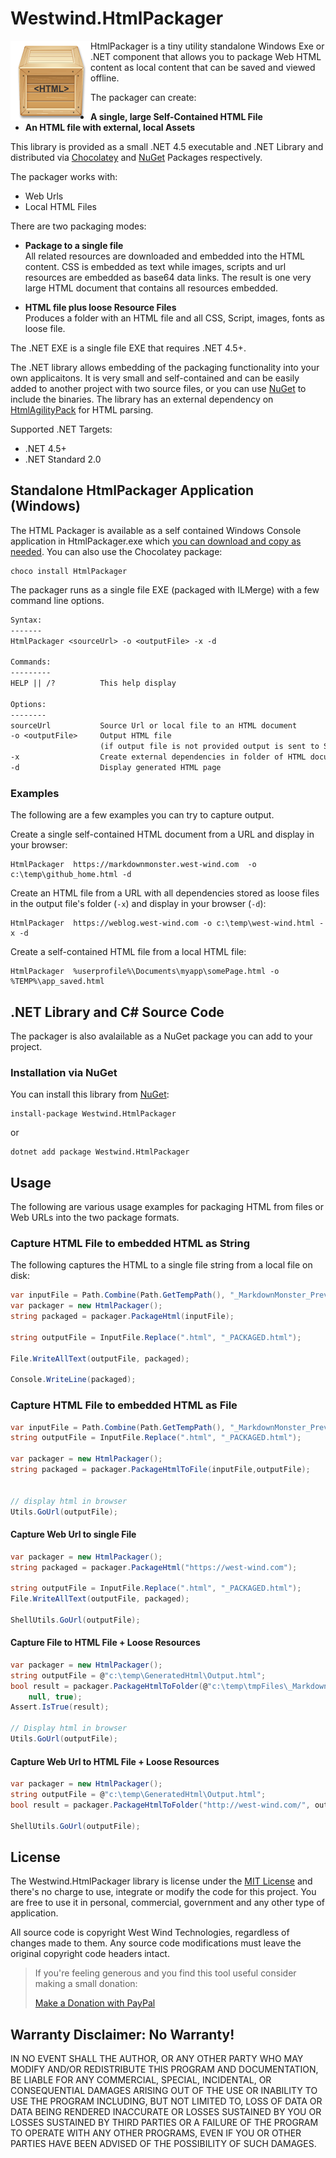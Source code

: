 # Westwind.HtmlPackager

<img src="HtmlPackagerIcon.png" align="left" />

HtmlPackager is a tiny utility standalone Windows Exe or .NET component that allows you to package Web HTML content as local content that can be saved and viewed offline. 

The packager can create:

* **A single, large Self-Contained HTML File**
* **An HTML file with external, local Assets**

This library is provided as a small .NET 4.5 executable and .NET Library and distributed via [Chocolatey](https://chocolatey.org/packages/HtmlPackager) and [NuGet](https://www.nuget.org/packages/Westwind.HtmlPackager) Packages respectively.

The packager works with:

* Web Urls
* Local HTML Files

There are two packaging modes:

* **Package to a single file**  
All related resources are downloaded and embedded into the HTML content. CSS is embedded as text while images, scripts and url resources are embedded as base64 data links. The result is one very large HTML document that contains all resources embedded.

* **HTML file plus loose Resource Files**  
Produces a folder with an HTML file and all CSS, Script, images, fonts as loose file.

The .NET EXE is a single file EXE that requires .NET 4.5+.

The .NET library allows embedding of the packaging functionality into your own applicaitons. It is very small and self-contained and can be easily added to another project with two source files, or you can use [NuGet](https://www.nuget.org/packages/Westwind.HtmlPackager) to include the binaries. The library has an external dependency on [HtmlAgilityPack](http://html-agility-pack.net) for HTML parsing.

Supported .NET Targets:

* .NET 4.5+
* .NET Standard 2.0

## Standalone HtmlPackager Application (Windows)
The HTML Packager is available as a self contained Windows Console application in HtmlPackager.exe which [you can download and copy as needed](https://github.com/RickStrahl/Westwind.HtmlPackager/blob/master/HtmlPackager.exe). You can also use the Chocolatey package:

```
choco install HtmlPackager
```

The packager runs as a single file EXE (packaged with ILMerge) with a few command line options.

```txt
Syntax:
-------
HtmlPackager <sourceUrl> -o <outputFile> -x -d

Commands:
---------
HELP || /?          This help display           

Options:
--------
sourceUrl           Source Url or local file to an HTML document
-o <outputFile>     Output HTML file
                    (if output file is not provided output is sent to StdOut)
-x                  Create external dependencies in folder of HTML document
-d                  Display generated HTML page
```

### Examples
The following are a few examples you can try to capture output.

Create a single self-contained HTML document from a URL and display in your browser:

```
HtmlPackager  https://markdownmonster.west-wind.com  -o c:\temp\github_home.html -d
```

Create an HTML file from a URL with all dependencies stored as loose files in the output file's folder (`-x`) and display in your browser (`-d`):

```
HtmlPackager  https://weblog.west-wind.com -o c:\temp\west-wind.html -x -d
```

Create a self-contained HTML file from a local HTML file:

```
HtmlPackager  %userprofile%\Documents\myapp\somePage.html -o %TEMP%\app_saved.html
```

## .NET Library and C# Source Code
The packager is also avalailable as a NuGet package you can add to your project.

### Installation via NuGet
You can install this library from [NuGet](https://www.nuget.org/packages/Westwind.HtmlPackager):

```
install-package Westwind.HtmlPackager
```

or 

```
dotnet add package Westwind.HtmlPackager
```

## Usage
The following are various usage examples for packaging HTML from files or Web URLs into the two package formats.

### Capture HTML File to embedded HTML as String
The following captures the HTML to a single file string from a local file on disk:

```cs
var inputFile = Path.Combine(Path.GetTempPath(), "_MarkdownMonster_Preview.html");
var packager = new HtmlPackager();
string packaged = packager.PackageHtml(inputFile);

string outputFile = InputFile.Replace(".html", "_PACKAGED.html");

File.WriteAllText(outputFile, packaged);

Console.WriteLine(packaged);
```

### Capture HTML File to embedded HTML as File

```cs
var inputFile = Path.Combine(Path.GetTempPath(), "_MarkdownMonster_Preview.html");
string outputFile = InputFile.Replace(".html", "_PACKAGED.html");

var packager = new HtmlPackager();
string packaged = packager.PackageHtmlToFile(inputFile,outputFile);


// display html in browser
Utils.GoUrl(outputFile);
```

#### Capture Web Url to single File
```cs
var packager = new HtmlPackager();
string packaged = packager.PackageHtml("https://west-wind.com");

string outputFile = InputFile.Replace(".html", "_PACKAGED.html");
File.WriteAllText(outputFile, packaged);

ShellUtils.GoUrl(outputFile);
```

#### Capture File to HTML File + Loose Resources

```cs
var packager = new HtmlPackager();
string outputFile = @"c:\temp\GeneratedHtml\Output.html";
bool result = packager.PackageHtmlToFolder(@"c:\temp\tmpFiles\_MarkdownMonster_Preview.html", outputFile,
    null, true);
Assert.IsTrue(result);

// Display html in browser
Utils.GoUrl(outputFile);
```

#### Capture Web Url to HTML File + Loose Resources

```cs
var packager = new HtmlPackager();
string outputFile = @"c:\temp\GeneratedHtml\Output.html";
bool result = packager.PackageHtmlToFolder("http://west-wind.com/", outputFile, null, true);

ShellUtils.GoUrl(outputFile);
```

## License
The Westwind.HtmlPackager library is license  under the [MIT License](https://opensource.org/licenses/MIT) and there's no charge to use, integrate or modify the code for this project. You are free to use it in personal, commercial, government and any other type of application.

All source code is copyright West Wind Technologies, regardless of changes made to them. Any source code modifications must leave the original copyright code headers intact.

> If you're feeling generous and you find this tool useful consider making a small donation:
>
> [Make a Donation with PayPal](https://www.paypal.com/cgi-bin/webscr?cmd=_s-xclick&hosted_button_id=DJJHMXWYPT3E2)

## Warranty Disclaimer: No Warranty!
IN NO EVENT SHALL THE AUTHOR, OR ANY OTHER PARTY WHO MAY MODIFY AND/OR REDISTRIBUTE THIS PROGRAM AND DOCUMENTATION, BE LIABLE FOR ANY COMMERCIAL, SPECIAL, INCIDENTAL, OR CONSEQUENTIAL DAMAGES ARISING OUT OF THE USE OR INABILITY TO USE THE PROGRAM INCLUDING, BUT NOT LIMITED TO, LOSS OF DATA OR DATA BEING RENDERED INACCURATE OR LOSSES SUSTAINED BY YOU OR LOSSES SUSTAINED BY THIRD PARTIES OR A FAILURE OF THE PROGRAM TO OPERATE WITH ANY OTHER PROGRAMS, EVEN IF YOU OR OTHER PARTIES HAVE BEEN ADVISED OF THE POSSIBILITY OF SUCH DAMAGES.